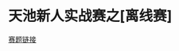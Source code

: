 # 天池新人实战赛之[离线赛]

[赛题链接](https://tianchi.aliyun.com/getStart/introduction.htm?spm=5176.100066.333.4.f6AKA6&raceId=231522)
